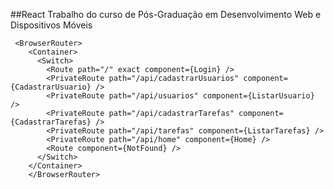 ##React
Trabalho do curso de Pós-Graduação em Desenvolvimento Web e Dispositivos Móveis

     <BrowserRouter>
        <Container>
          <Switch>
            <Route path="/" exact component={Login} />
            <PrivateRoute path="/api/cadastrarUsuarios" component={CadastrarUsuario} />
            <PrivateRoute path="/api/usuarios" component={ListarUsuario} />
            <PrivateRoute path="/api/cadastrarTarefas" component={CadastrarTarefas} />
            <PrivateRoute path="/api/tarefas" component={ListarTarefas} />
            <PrivateRoute path="/api/home" component={Home} />
            <Route component={NotFound} />
          </Switch>
        </Container>
        </BrowserRouter>
